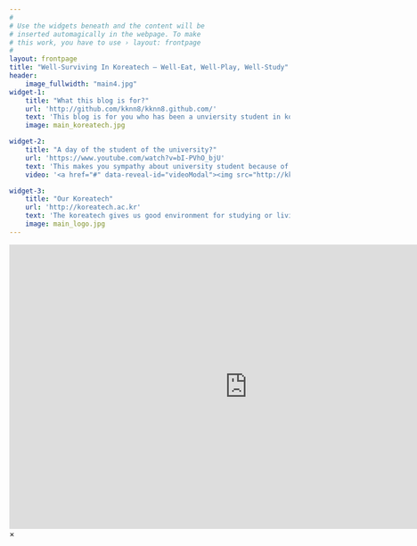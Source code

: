 ```yaml
---
#
# Use the widgets beneath and the content will be
# inserted automagically in the webpage. To make
# this work, you have to use › layout: frontpage
#
layout: frontpage
title: "Well-Surviving In Koreatech – Well-Eat, Well-Play, Well-Study"
header:
    image_fullwidth: "main4.jpg"
widget-1:
    title: "What this blog is for?"
    url: 'http://github.com/kknn8/kknn8.github.com/'
    text: 'This blog is for you who has been a unviersity student in koreatech. It informs you useful information that helps you to live better than before in koreatech.'
    image: main_koreatech.jpg

widget-2:
    title: "A day of the student of the university?"
    url: 'https://www.youtube.com/watch?v=bI-PVhO_bjU'
    text: 'This makes you sympathy about university student because of the reality in the video. The video shows you the hard-living where is the student who woke up early, studied hard, exercised etc.'
    video: '<a href="#" data-reveal-id="videoModal"><img src="http://kknn8.github.io/images/main_video.jpg" width="302" height="182" alt=""></a>'

widget-3:
    title: "Our Koreatech"
    url: 'http://koreatech.ac.kr'
    text: 'The koreatech gives us good environment for studying or living as university student.'
    image: main_logo.jpg
---
```



<div id="videoModal" class="reveal-modal large" data-reveal="">
  <div class="flex-video widescreen vimeo" style="display: block;">
    <iframe width="854" height="510" src="https://www.youtube.com/embed/bI-PVhO_bjU" frameborder="0" allowfullscreen></iframe>
  </div>
  <a class="close-reveal-modal">&#215;</a>
</div>

